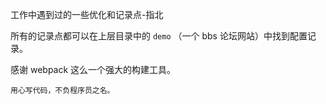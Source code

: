 工作中遇到过的一些优化和记录点-指北

所有的记录点都可以在上层目录中的 `demo` （一个 bbs 论坛网站）中找到配置记录。

感谢 webpack 这么一个强大的构建工具。

```
用心写代码，不负程序员之名。
```
